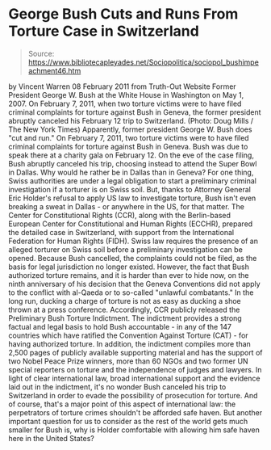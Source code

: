 # George Bush Cuts and Runs From Torture Case in Switzerland

> Source: https://www.bibliotecapleyades.net/Sociopolitica/sociopol_bushimpeachment46.htm

by Vincent Warren
08 February 2011
from
Truth-Out Website
Former President George W.
Bush at the White House in Washington on May 1, 2007.
On February 7, 2011, when two
torture victims were to have filed criminal complaints
for torture against Bush in
Geneva, the former president abruptly canceled his February 12 trip to
Switzerland.
(Photo: Doug Mills / The New
York Times)
Apparently, former president George W. Bush
does "cut and run."
On February 7, 2011, two torture victims were to
have filed criminal complaints for torture against Bush in Geneva. Bush was
due to speak there at a charity gala on February 12. On the eve of the case
filing, Bush abruptly canceled his trip, choosing instead to attend the
Super Bowl in Dallas. Why would he rather be in Dallas than in Geneva?
For one thing, Swiss authorities are under a
legal obligation to start a preliminary criminal investigation if a torturer
is on Swiss soil. But, thanks to Attorney General Eric Holder's refusal to
apply US law to investigate torture, Bush isn't even breaking a sweat in
Dallas - or anywhere in the US, for that matter.
The Center for Constitutional Rights (CCR), along with the Berlin-based
European Center for Constitutional and Human Rights (ECCHR), prepared the detailed
case in Switzerland, with support from the International Federation for
Human Rights (FIDH).
Swiss law requires the presence of an alleged
torturer on Swiss soil before a preliminary investigation can be opened.
Because Bush cancelled, the complaints could not be filed, as the basis for
legal jurisdiction no longer existed.
However, the fact that
Bush authorized torture
remains, and it is harder than ever to hide now, on the ninth anniversary of
his decision that the Geneva Conventions did not apply to the conflict with
al-Qaeda or to so-called "unlawful combatants."
In the long run, ducking a charge of torture is not as easy as ducking a
shoe thrown at a press conference. Accordingly, CCR publicly released the
Preliminary Bush Torture Indictment.
The indictment provides a strong factual and
legal basis to hold Bush accountable - in any of the 147 countries which
have ratified the Convention Against Torture (CAT) - for having authorized
torture. In addition, the indictment compiles more than 2,500 pages of
publicly available supporting material and has the support of two Nobel
Peace Prize winners, more than 60 NGOs and two former UN special reporters
on torture and the independence of judges and lawyers.
In light of clear international law, broad international support and the
evidence laid out in the indictment, it's no wonder Bush canceled his trip
to Switzerland in order to evade the possibility of prosecution for torture.
And of course, that's a major point of this aspect of international law: the
perpetrators of torture crimes shouldn't be afforded safe haven.
But another important question for us to
consider as the rest of the world gets much smaller for Bush is, why is
Holder comfortable with allowing him safe haven here in the United States?
